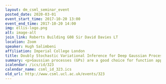 ```yaml
---
layout: dm_csml_seminar_event
posted_date: 2020-03-01
event_start_time: 2017-10-20 13:00
event_end_time: 2017-10-20 14:00
img: ellis-logo.png
alt: image-alt
join_link: Roberts Building G08 Sir David Davies LT
location: Zoom
speaker: Hugh Salimbeni
affiliation: Imperial College London
title: Doubly Stochastic Variational Inference for Deep Gaussian Processes
summary: <p>Gaussian processes (GPs) are a good choice for function approximation as they are flexible, robust to over-fitting, and provide well-calibrated predictive uncertainty. Deep Gaussian processes (DGPs) are multi-layer generalisations of GPs, but inference in these models has proved challenging. Existing approaches to inference in DGP models assume approximate posteriors that force independence between the layers, and do not work well in practice. We present a doubly stochastic variational inference algorithm, which does not force independence between layers. With our method of inference we demonstrate that a DGP model can be used effectively on data ranging in size from hundreds to a billion points. We provide strong empirical evidence that our inference scheme for DGPs works well in practice in both classification and regression.</p>
icalendar: /ics/id/323
calendar_name: csml_id_323.ics
old_url: http://www.csml.ucl.ac.uk/events/323
---
```

